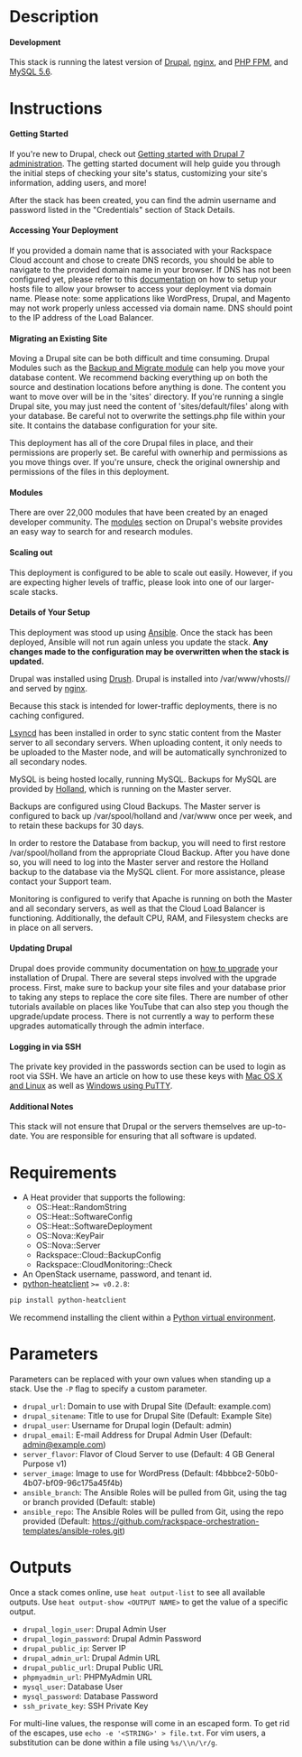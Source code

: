 Description
===========

#### Development

This stack is running the latest version of
[Drupal](https://www.drupal.org/),
[nginx](https://www.nginx.com/),
and [PHP FPM](http://php-fpm.org/), and
[MySQL 5.6](http://www.mysql.com/about/).


Instructions
===========

#### Getting Started
If you're new to Drupal, check out [Getting started with Drupal 7
administration](https://drupal.org/getting-started/7/admin). The getting
started document will help guide you through the initial steps of checking
your site's status, customizing your site's information, adding users, and
more!

After the stack has been created, you can find the admin username and
password listed in the "Credentials" section of Stack Details.

#### Accessing Your Deployment
If you provided a domain name that is associated with your Rackspace Cloud
account and chose to create DNS records, you should be able to navigate to
the provided domain name in your browser. If DNS has not been configured yet,
please refer to this
[documentation](http://www.rackspace.com/knowledge_center/article/how-do-i-modify-my-hosts-file)
on how to setup your hosts file to allow your browser to access your
deployment via domain name. Please note: some applications like WordPress,
Drupal, and Magento may not work properly unless accessed via domain name.
DNS should point to the IP address of the Load Balancer.

#### Migrating an Existing Site
Moving a Drupal site can be both difficult and time consuming. Drupal Modules
such as the [Backup and Migrate
module](http://drupal.org/project/backup_migrate) can help you move your
database content. We recommend backing everything up on both the source and
destination locations before anything is done. The content you want to move
over will be in the 'sites' directory. If you're running a single Drupal
site, you may just need the content of 'sites/default/files' along with your
database. Be careful not to overwrite the settings.php file within your site.
It contains the database configuration for your site.

This deployment has all of the core Drupal files in place, and their
permissions are properly set. Be careful with ownerhip and permissions as you
move things over. If you're unsure, check the original ownership and
permissions of the files in this deployment.

#### Modules
There are over 22,000 modules that have been created by an enaged developer
community. The [modules](https://drupal.org/project/Modules) section on
Drupal's website provides an easy way to search for and research modules.

#### Scaling out
This deployment is configured to be able to scale out easily.  However,
if you are expecting higher levels of traffic, please look into one of our
larger-scale stacks.

#### Details of Your Setup
This deployment was stood up using [Ansible](http://www.ansible.com/).
Once the stack has been deployed, Ansible will not run again unless you update the
stack. **Any changes made to the configuration may be overwritten when the stack
is updated.**

Drupal was installed using [Drush](http://www.drush.org/en/master/). Drupal
is installed into /var/www/vhosts/<YOUR DOMAIN>/ and served by
[nginx](https://www.nginx.com/).

Because this stack is intended for lower-traffic deployments, there is no
caching configured.

[Lsyncd](https://github.com/axkibe/lsyncd) has been installed in order to
sync static content from the Master server to all secondary servers.
When uploading content, it only needs to be uploaded to the Master node,
and will be automatically synchronized to all secondary nodes.

MySQL is being hosted locally, running MySQL.
Backups for MySQL are provided by [Holland](http://wiki.hollandbackup.org/),
which is running on the Master server.

Backups are configured using Cloud Backups.  The Master server is configured
to back up /var/spool/holland and /var/www once per week, and to retain
these backups for 30 days.

In order to restore the Database from backup, you will need to first restore
/var/spool/holland from the appropriate Cloud Backup.  After you have done so,
you will need to log into the Master server and restore the Holland backup
to the database via the MySQL client.  For more assistance, please
contact your Support team.

Monitoring is configured to verify that Apache is running on both the Master
and all secondary servers, as well as that the Cloud Load Balancer is
functioning.  Additionally, the default CPU, RAM, and Filesystem checks
are in place on all servers.

#### Updating Drupal
Drupal does provide community documentation on [how to
upgrade](https://drupal.org/upgrade) your installation of Drupal. There are
several steps involved with the upgrade process. First, make sure to backup
your site files and your database prior to taking any steps to replace the
core site files. There are number of other tutorials available on places like
YouTube that can also step you though the upgrade/update process. There is
not currently a way to perform these upgrades automatically through the admin
interface.

#### Logging in via SSH
The private key provided in the passwords section can be used to login as
root via SSH. We have an article on how to use these keys with [Mac OS X and
Linux](http://www.rackspace.com/knowledge_center/article/logging-in-with-a-ssh-private-key-on-linuxmac)
as well as [Windows using
PuTTY](http://www.rackspace.com/knowledge_center/article/logging-in-with-a-ssh-private-key-on-windows).

#### Additional Notes
This stack will not ensure that Drupal or the servers themselves are
up-to-date.  You are responsible for ensuring that all software is
updated.


Requirements
============
* A Heat provider that supports the following:
  * OS::Heat::RandomString
  * OS::Heat::SoftwareConfig
  * OS::Heat::SoftwareDeployment
  * OS::Nova::KeyPair
  * OS::Nova::Server
  * Rackspace::Cloud::BackupConfig
  * Rackspace::CloudMonitoring::Check
* An OpenStack username, password, and tenant id.
* [python-heatclient](https://github.com/openstack/python-heatclient)
`>= v0.2.8`:

```bash
pip install python-heatclient
```

We recommend installing the client within a [Python virtual
environment](http://www.virtualenv.org/).

Parameters
==========
Parameters can be replaced with your own values when standing up a stack. Use
the `-P` flag to specify a custom parameter.

* `drupal_url`: Domain to use with Drupal Site (Default: example.com)
* `drupal_sitename`: Title to use for Drupal Site (Default: Example Site)
* `drupal_user`: Username for Drupal login (Default: admin)
* `drupal_email`: E-mail Address for Drupal Admin User (Default: admin@example.com)
* `server_flavor`: Flavor of Cloud Server to use (Default: 4 GB General Purpose v1)
* `server_image`: Image to use for WordPress (Default: f4bbbce2-50b0-4b07-bf09-96c175a45f4b)
* `ansible_branch`: The Ansible Roles will be pulled from Git, using the tag or branch provided (Default: stable)
* `ansible_repo`: The Ansible Roles will be pulled from Git, using the repo provided (Default: https://github.com/rackspace-orchestration-templates/ansible-roles.git)

Outputs
=======
Once a stack comes online, use `heat output-list` to see all available outputs.
Use `heat output-show <OUTPUT NAME>` to get the value of a specific output.

* `drupal_login_user`: Drupal Admin User 
* `drupal_login_password`: Drupal Admin Password 
* `drupal_public_ip`: Server IP 
* `drupal_admin_url`: Drupal Admin URL 
* `drupal_public_url`: Drupal Public URL 
* `phpmyadmin_url`: PHPMyAdmin URL 
* `mysql_user`: Database User 
* `mysql_password`: Database Password 
* `ssh_private_key`: SSH Private Key 

For multi-line values, the response will come in an escaped form. To get rid of
the escapes, use `echo -e '<STRING>' > file.txt`. For vim users, a substitution
can be done within a file using `%s/\\n/\r/g`.
